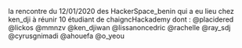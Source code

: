 la rencontre du 12/01/2020 des HackerSpace_benin qui a eu lieu chez ken_dji à réunir 10 étudiant de chaigncHackademy dont :
@placidered
@lickos
@mmnzv
@ken_djiwan
@lissanoncedric
@rachelle
@ray_sdj
@cyrusgnimadi
@ahouefa
@o_yeou
